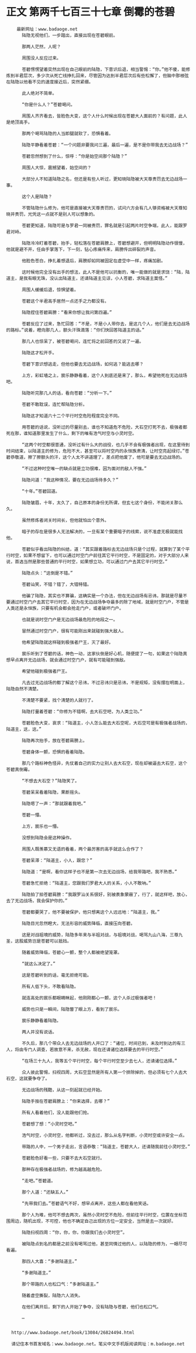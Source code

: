 # 正文 第两千七百三十七章 倒霉的苍碧
        最新网址：www.badaoge.net
          陆隐无视他们，一步踏出，直接出现在苍碧眼前。
      
          那两人茫然，人呢？
      
          周围没人反应过来。
      
          苍碧愣愣望着突然出现在自己眼前的陆隐，下意识后退，相当警惕：“你。”他不傻，能修炼到半君层次，多少次从死亡线挣扎回来，尽管因为达到半君层次后有些松懈了，但脑中那根弦在陆隐以他看不见的速度接近后，突然紧绷。
      
          此人绝对不简单。
      
          “你是什么人？”苍碧喝问。
      
          周围人齐齐看去，皆脸色大变，这个人什么时候出现在苍碧大人面前的？有问题，此人是绝顶高手。
      
          那两个喝骂陆隐的人当即腿就软了，恐惧看着。
      
          陆隐平静看着苍碧：“一个问题非要我问三遍，最后一遍，是不是你带我去无边战场？”
      
          苍碧忽然想到了什么，惊呼：“你是始空间那个陆隐？”
      
          周围人大惊，震撼望着，始空间的？
      
          大部分人不知道陆隐之名，但还是有些人听过，更知晓陆隐被大天尊责罚去无边战场一事。
      
          这个人是陆隐？
      
          不管陆隐什么修为，他可是直接被大天尊责罚的，试问六方会有几人够资格被大天尊知晓并责罚，光凭这一点就不是别人可以想象的。
      
          苍碧更知道，陆隐可是与罗君一同被责罚，罪名就是引起两片时空争端，此人，能跟罗君对峙。
      
          陆隐冷冷盯着苍碧，抬手，轻松落在苍碧肩膀上，苍碧想避开，但明明陆隐动作很慢，他就是避不开，任由手掌落下，下一刻，钻心疼痛传来，肩膀传出碎裂的声音。
      
          他脸色苍白，挣扎着想退后，肩膀却如同被固定在虚空中一样，疼痛加剧。
      
          这时候他完全没有出手的想法，此人不是他可以抗衡的，唯一能做的就是求饶：“陆，陆道主，是我有眼无珠，没认出陆道主，还请陆道主见谅，小人苍碧，求陆道主莫怪。”
      
          周围人缓缓后退，惊惧望着。
      
          苍碧这个半君高手居然一点还手之力都没有。
      
          陆隐捏住苍碧肩膀：“看来你想让我问第四遍。”
      
          苍碧反应了过来，急忙回答：“不是，不是小人带你去，是这几个人，他们是去无边战场的路标。”说着，瞪向那几人，额头汗珠滴落：“你们快回答陆道主的话。”
      
          那几人也惊呆了，被苍碧喝问，连忙将之前回答的又说了一遍。
      
          陆隐这才松开手。
      
          苍碧下意识想逃走，但他也要去无边战场，如何逃？能逃去哪？
      
          上方，彩虹墙之上，宸乐静静看着，这个人到底还是来了，那么，希望他死在无边战场吧。
      
          陆隐听完那几人的话，看向苍碧：“分析一下。”
      
          苍碧不敢耽误，连忙帮陆隐分析。
      
          陆隐这才知道六十二个平行时空危险程度完全不同。
      
          用苍碧的话说，没听过的尽量别去，谁也不知道危不危险，大石空打死不去，极强者都死在那，谁知道那里发生了什么，剩下的唯有浩气时空与小灵时空。
      
          “这两个时空都很普通，没听过有什么大的战役，也几乎不会有极强者出现，在这里待到时间结束，以陆道主的修为，危险不大，甚至可以将时空内的永恒族肃清，让时空亮起绿灯。”苍碧恭敬道，擦了擦额头的汗，这个人太不讲道理了，差点把他废了，他可是要去无边战场的。
      
          “不过这种时空唯一的缺点就是立功很难，因为面对的敌人不强。”
      
          陆隐问道：“我这种情况，要在无边战场待多久？”
      
          “十年。”苍碧回道。
      
          陆隐皱眉，十年，太久了，自己原本的身份无所谓，但玄七这个身份，不能闭关那么久。
      
          虽然修炼者闭关时间长，但他就怕出个意外。
      
          暗子的存在是很多人无法解决的，一旦有某个重要暗子的线索，说不准虚无极就能找他。
      
          苍碧似乎看出陆隐的纠结，道：“其实跟着路标去无边战场只是个过程，就算到了某个平行时空，如果不想留下，也可以通过时空门户前往其它平行时空，不是固定的，对于大部分人来说，首选当然是那些普通的平行时空，如果想立功，可以通过门户去其它平行时空。”
      
          陆隐点头：“这倒是不错。”
      
          苍碧讪笑，不错？错了，大错特错。
      
          他骗了陆隐，其实也不算骗，这确实是一个办法，但在无边战场有忌讳，那就是尽量不要通过时空门户去其它平行时空，因为在无边战场争夺最多的除了地域，就是时空门户，不管是人类还是永恒族，只要有机会都会抢走门户，或者破坏门户。
      
          也就是说时空门户是无边战场最危险的地段之一。
      
          冒然通过时空门户，很有可能刚出来就碰到强大敌人。
      
          他希望陆隐就这样碰到极强者尸王，灭了最好。
      
          宸乐听到了苍碧的话，神色一动，这家伙倒是好心机，随便提了一句，如果这个陆隐真想早点离开无边战场，就会通过时空门户，就有可能碰到强敌。
      
          希望他碰到极强者尸王。
      
          凡去过无边战场的都了解这个忌讳，不过忌讳只是忌讳，不是规矩，没有摆在明面上，陆隐自然不清楚。
      
          不清楚不要紧，找个清楚的人就行了。
      
          陆隐打量着苍碧：“你修为不错啊，去大石空吧，为人类立功。”
      
          苍碧脸色大变，哀求：“陆道主，小人怎么能去大石空呢，大石空可是有极强者战场的，陆道主，这，这。”
      
          陆隐再次抬手，放在苍碧肩膀上。
      
          苍碧身体一颤，恐惧的看着陆隐。
      
          那几个路标神色怪异，先仗着自己的实力让别人去大石空，现在却被逼去大石空，这个苍碧真倒霉。
      
          “不想去大石空？”陆隐笑了。
      
          苍碧呆呆看着陆隐，果断摇头。
      
          陆隐嗯了一声：“那就跟着我吧。”
      
          苍碧一懵。
      
          上方，宸乐也一懵。
      
          没想到陆隐会是这种操作。
      
          周围人既羡慕又无语的看着，两个最厉害的高手就这么合作了？
      
          苍碧呆滞：“陆道主，小人，跟您？”
      
          陆隐道：“是啊，看你这样子也不是第一次去无边战场，给我带路吧，我不熟悉。”
      
          苍碧急忙拒绝：“陆道主，您跟我们罗君大人的关系，小人不敢呐。”
      
          陆隐拍了拍苍碧肩膀：“我跟罗汕关系很好，别被表象蒙蔽了，行了，就这样吧，放心，去了无边战场，我会保护你的。”
      
          苍碧都要哭了，他不要被保护，他只想离这个人远远地：“陆道主，我。”
      
          陆隐目光忽然瞪大，无法形容的威势降临，直接压向苍碧。
      
          这是对战祖境的威势，陆隐多年来与半祖对战，与祖境对战，喝骂九山八海，三尊九圣，这股威势岂是苍碧可以抵挡。
      
          随着威势降临，苍碧心一颤，整个人都被绝望笼罩。
      
          “就这么决定了。”
      
          这是苍碧听到的话，毫无拒绝可能。
      
          所有人低下头，不敢看陆隐。
      
          就连高处的宸乐都眼睛眯起，他刚刚都心一颤，这个人杀过极强者吧！
      
          威势也只是一瞬间，陆隐瞥了眼上方，看到了宸乐。
      
          宸乐静静看着陆隐。
      
          两人并没有说话。
      
          不久后，那几个带众人去无边战场的人开口了：“诸位，时间已到，未及时到达的有三人，将由专门人调查，若故意不来，杀无赦，现在还请诸位选择要去的平行时空。”
      
          “在场三十九人，我等五个平行时空，每个平行时空至少去七人，还请诸位选择。”
      
          众人彼此警惕，扫视四周，大石空显然是所有人第一个排除掉的，但必须有七个人去大石空，这就要争夺了。
      
          无边战场的残酷，从这一刻起就已经开始。
      
          陆隐手按在苍碧肩膀上：“你来选择，去哪？”
      
          所有人看着他们，没人能跟他们抢。
      
          苍碧想了想：“小灵时空吧。”
      
          浩气时空，小灵时空，他都听过，没去过，那么从名字判断，小灵时空或许安全一点。
      
          带路的人中，一个男子走出，言语恭敬：“陆道主，苍碧大人，还请随我前往小灵时空。”
      
          苍碧脸色好看一些，只要不去大石空就行。
      
          那种存在极强者战场的，修为越高越危险。
      
          “走吧。”苍碧道。
      
          那个人道：“还缺五人。”
      
          “先带我们去。”苍碧语气不好，想早点离开，这些人都在看他笑话。
      
          那个人为难，他可不想去两次，虽然小灵时空不危险，但前往平行时空，位置在坐标范围周边，随机出现，不可控，他也不确定自己出现的方位一定安全，当然是去一次就好。
      
          陆隐扫视四周：“你，你，你，你跟我们去小灵时空”。
      
          被陆隐点到名的都是之前没有喝骂过他，甚至同情过他的人，以陆隐的修为，一眼尽可看遍。
      
          那四人大喜：“多谢陆道主。”
      
          “多谢陆道主。”
      
          那个带路的人也松口气：“多谢陆道主。”
      
          随着虚空撕裂，陆隐六人消失。
      
          在他们离开后，剩下的人开始了争夺，没有陆隐与苍碧，他们也松口气。
      
          …
      
      
      http://www.badaoge.net/book/13084/26824494.html
      
      请记住本书首发域名：www.badaoge.net。笔尖中文手机版阅读网址：m.badaoge.net